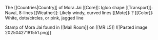 The [[Countries|Country]] of Mora Jai
[[Core]]: Igloo shape
[[Transport]]: Naval, 8-lines
[[Weather]]: Likely windy, curved lines
[[Mote]]: ?
[[Color]]: White, dots/circles, or pink, jagged line

Stamp of Mora Jai found in [[Mail Room]] on [[MR L5]]
![[Pasted image 20250427181551.png]]